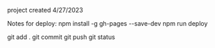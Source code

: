 project created 4/27/2023




Notes for deploy: 
npm install -g gh-pages --save-dev
npm run deploy

git add .
git commit
git push 
git status